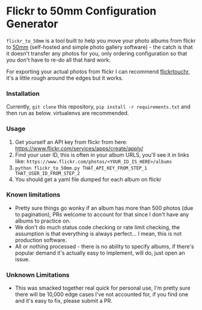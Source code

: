 # Flickr to 50mm Configuration Generator

`flickr_to_50mm` is a tool built to help you move your photo albums from flickr to [50mm](https://github.com/agile-leaf/50mm) (self-hosted and simple photo gallery software) - the catch is that it doesn't transfer any photos for you, only ordering configuration so that you don't have to re-do all that hard work.

For exporting your actual photos from flickr I can recommend [flickrtouchr](https://github.com/dan/hivelogic-flickrtouchr), it's a little rough around the edges but it works.

### Installation

Currently, `git clone` this repository, `pip install -r requirements.txt` and then run as below. virtualenvs are recommended.

### Usage

1. Get yourself an API key from flickr from here: https://www.flickr.com/services/apps/create/apply/
1. Find your user ID, this is often in your album URLS, you'll see it in links like: `https://www.flickr.com/photos/<YOUR_ID_IS_HERE>/albums`
1. `python flickr_to_50mm.py THAT_API_KEY_FROM_STEP_1 THAT_USER_ID_FROM_STEP_2`
1. You should get a yaml file dumped for each album on flickr

### Known limitations

 - Pretty sure things go wonky if an album has more than 500 photos (due to pagination), PRs welcome to account for that since I don't have any albums to practice on.
 - We don't do much status code checking or rate limit checking, the assumption is that everything is always perfect... I mean, this is not production software.
 - All or nothing processed - there is no ability to specify albums, if there's popular demand it's actually easy to implement, will do, just open an issue.

### Unknown Limitations

 - This was smacked together real quick for personal use, I'm pretty sure there will be 10,000 edge cases I've not accounted for, if you find one and it's easy to fix, please submit a PR.
